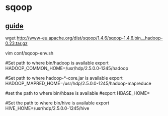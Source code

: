 # sqoop

## [guide](http://sqoop.apache.org/docs/1.4.6/SqoopUserGuide.html)

wget http://www-eu.apache.org/dist/sqoop/1.4.6/sqoop-1.4.6.bin__hadoop-0.23.tar.gz

vim conf/sqoop-env.sh

#Set path to where bin/hadoop is available
export HADOOP_COMMON_HOME=/usr/hdp/2.5.0.0-1245/hadoop

#Set path to where hadoop-*-core.jar is available
export HADOOP_MAPRED_HOME=/usr/hdp/2.5.0.0-1245/hadoop-mapreduce

#set the path to where bin/hbase is available
#export HBASE_HOME=

#Set the path to where bin/hive is available
export HIVE_HOME=/usr/hdp/2.5.0.0-1245/hive
